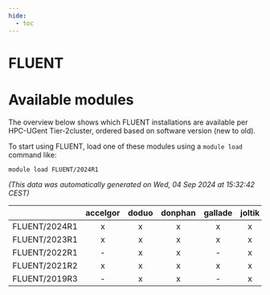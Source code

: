 ```yaml
---
hide:
  - toc
---
```


FLUENT
======

# Available modules


The overview below shows which FLUENT installations are available per HPC-UGent Tier-2cluster, ordered based on software version (new to old).

To start using FLUENT, load one of these modules using a `module load` command like:

```shell
module load FLUENT/2024R1
```

*(This data was automatically generated on Wed, 04 Sep 2024 at 15:32:42 CEST)*  

| |accelgor|doduo|donphan|gallade|joltik|shinx|skitty|
| :---: | :---: | :---: | :---: | :---: | :---: | :---: | :---: |
|FLUENT/2024R1|x|x|x|x|x|-|x|
|FLUENT/2023R1|x|x|x|x|x|-|x|
|FLUENT/2022R1|-|x|x|-|x|-|x|
|FLUENT/2021R2|x|x|x|x|x|-|x|
|FLUENT/2019R3|-|x|x|-|x|-|x|
